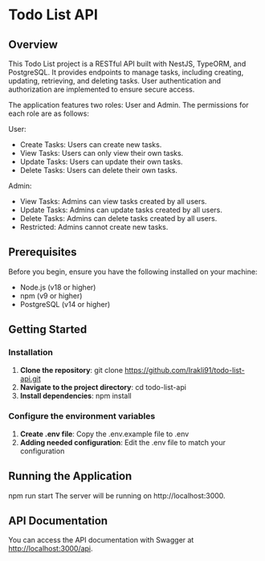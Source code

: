 # Todo List API

## Overview

This Todo List project is a RESTful API built with NestJS, TypeORM, and PostgreSQL. It provides endpoints to manage tasks, including creating, updating, retrieving, and deleting tasks. User authentication and authorization are implemented to ensure secure access.

The application features two roles: User and Admin. The permissions for each role are as follows:

User:

- Create Tasks: Users can create new tasks.
- View Tasks: Users can only view their own tasks.
- Update Tasks: Users can update their own tasks.
- Delete Tasks: Users can delete their own tasks.

Admin:

- View Tasks: Admins can view tasks created by all users.
- Update Tasks: Admins can update tasks created by all users.
- Delete Tasks: Admins can delete tasks created by all users.
- Restricted: Admins cannot create new tasks.

## Prerequisites

Before you begin, ensure you have the following installed on your machine:

- Node.js (v18 or higher)
- npm (v9 or higher)
- PostgreSQL (v14 or higher)

## Getting Started

### Installation

1. **Clone the repository**:
   git clone https://github.com/Irakli91/todo-list-api.git
2. **Navigate to the project directory**:
   cd todo-list-api
3. **Install dependencies**:
   npm install

### Configure the environment variables

1. **Create .env file**:
   Copy the .env.example file to .env
2. **Adding needed configuration**:
   Edit the .env file to match your configuration

## Running the Application

npm run start
The server will be running on http://localhost:3000.

## API Documentation

You can access the API documentation with Swagger at [http://localhost:3000/api](http://localhost:3000/api).
